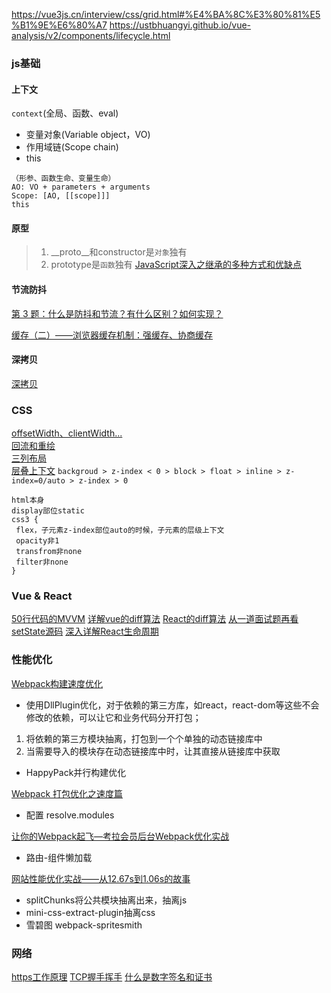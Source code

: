 https://vue3js.cn/interview/css/grid.html#%E4%BA%8C%E3%80%81%E5%B1%9E%E6%80%A7
https://ustbhuangyi.github.io/vue-analysis/v2/components/lifecycle.html

### js基础
#### 上下文
`context`(全局、函数、eval)
- 变量对象(Variable object，VO)
- 作用域链(Scope chain)
- this
```
（形参、函数生命、变量生命）
AO: VO + parameters + arguments
Scope: [AO, [[scope]]]
this
```
#### 原型
> 1. __proto__和constructor是`对象`独有
> 2. prototype是`函数`独有
[JavaScript深入之继承的多种方式和优缺点](https://github.com/mqyqingfeng/Blog/issues/16)
#### 节流防抖
[第 3 题：什么是防抖和节流？有什么区别？如何实现？](https://github.com/Advanced-Frontend/Daily-Interview-Question/issues/5)

[缓存（二）——浏览器缓存机制：强缓存、协商缓存](https://github.com/amandakelake/blog/issues/13)
 

#### 深拷贝
[深拷贝](https://github.com/yygmind/blog/issues/29)

### CSS
[offsetWidth、clientWidth...](https://shubo.io/element-size-scrolling/)</br>
[回流和重绘](https://juejin.cn/post/6844903569087266823)</br>
[三列布局](https://www.jianshu.com/p/c70d9ee67fda)</br>
[层叠上下文](https://juejin.cn/post/6844903667175260174)
`backgroud > z-index < 0 > block > float > inline > z-index=0/auto > z-index > 0`
```
html本身
display部位static
css3 {
 flex，子元素z-index部位auto的时候，子元素的层级上下文
 opacity非1
 transfrom非none
 filter非none
}
```

### Vue & React
[50行代码的MVVM](https://juejin.cn/post/6844903619808985095)
[详解vue的diff算法](https://juejin.cn/post/6844903607913938951)
[React的diff算法](https://react.iamkasong.com/diff/one.html)
[从一道面试题再看setState源码](https://tech.tuya.com/setstate/)
[深入详解React生命周期](https://juejin.cn/post/6914112105964634119)

### 性能优化
[Webpack构建速度优化](https://segmentfault.com/a/1190000018493260)

- 使用DllPlugin优化，对于依赖的第三方库，如react，react-dom等这些不会修改的依赖，可以让它和业务代码分开打包；
1. 将依赖的第三方模块抽离，打包到一个个单独的动态链接库中
1. 当需要导入的模块存在动态链接库中时，让其直接从链接库中获取
- HappyPack并行构建优化

[Webpack 打包优化之速度篇](https://www.jeffjade.com/2017/08/12/125-webpack-package-optimization-for-speed/)
- 配置 resolve.modules

[让你的Webpack起飞—考拉会员后台Webpack优化实战](https://zhuanlan.zhihu.com/p/42465502)
- 路由-组件懒加载

[网站性能优化实战——从12.67s到1.06s的故事](https://juejin.cn/post/6844903655330562062)
- splitChunks将公共模块抽离出来，抽离js
- mini-css-extract-plugin抽离css
- 雪碧图 webpack-spritesmith

### 网络
[https工作原理](https://juejin.cn/post/6844903830916694030)
[TCP握手挥手](https://segmentfault.com/a/1190000022144695)
[什么是数字签名和证书](https://www.jianshu.com/p/9db57e761255)
